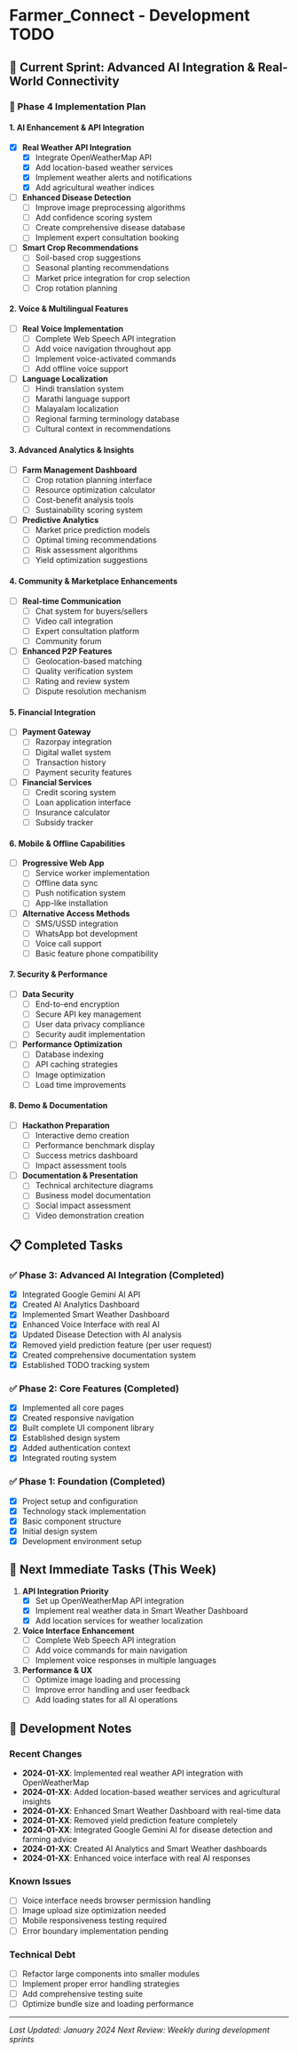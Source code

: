 # Farmer_Connect - Development TODO

## 🎯 Current Sprint: Advanced AI Integration & Real-World Connectivity

### 🚀 Phase 4 Implementation Plan

#### 1. AI Enhancement & API Integration
- [x] **Real Weather API Integration**
  - [x] Integrate OpenWeatherMap API
  - [x] Add location-based weather services
  - [x] Implement weather alerts and notifications
  - [x] Add agricultural weather indices

- [ ] **Enhanced Disease Detection**
  - [ ] Improve image preprocessing algorithms
  - [ ] Add confidence scoring system
  - [ ] Create comprehensive disease database
  - [ ] Implement expert consultation booking

- [ ] **Smart Crop Recommendations**
  - [ ] Soil-based crop suggestions
  - [ ] Seasonal planting recommendations
  - [ ] Market price integration for crop selection
  - [ ] Crop rotation planning

#### 2. Voice & Multilingual Features
- [ ] **Real Voice Implementation**
  - [ ] Complete Web Speech API integration
  - [ ] Add voice navigation throughout app
  - [ ] Implement voice-activated commands
  - [ ] Add offline voice support

- [ ] **Language Localization**
  - [ ] Hindi translation system
  - [ ] Marathi language support
  - [ ] Malayalam localization
  - [ ] Regional farming terminology database
  - [ ] Cultural context in recommendations

#### 3. Advanced Analytics & Insights
- [ ] **Farm Management Dashboard**
  - [ ] Crop rotation planning interface
  - [ ] Resource optimization calculator
  - [ ] Cost-benefit analysis tools
  - [ ] Sustainability scoring system

- [ ] **Predictive Analytics**
  - [ ] Market price prediction models
  - [ ] Optimal timing recommendations
  - [ ] Risk assessment algorithms
  - [ ] Yield optimization suggestions

#### 4. Community & Marketplace Enhancements
- [ ] **Real-time Communication**
  - [ ] Chat system for buyers/sellers
  - [ ] Video call integration
  - [ ] Expert consultation platform
  - [ ] Community forum

- [ ] **Enhanced P2P Features**
  - [ ] Geolocation-based matching
  - [ ] Quality verification system
  - [ ] Rating and review system
  - [ ] Dispute resolution mechanism

#### 5. Financial Integration
- [ ] **Payment Gateway**
  - [ ] Razorpay integration
  - [ ] Digital wallet system
  - [ ] Transaction history
  - [ ] Payment security features

- [ ] **Financial Services**
  - [ ] Credit scoring system
  - [ ] Loan application interface
  - [ ] Insurance calculator
  - [ ] Subsidy tracker

#### 6. Mobile & Offline Capabilities
- [ ] **Progressive Web App**
  - [ ] Service worker implementation
  - [ ] Offline data sync
  - [ ] Push notification system
  - [ ] App-like installation

- [ ] **Alternative Access Methods**
  - [ ] SMS/USSD integration
  - [ ] WhatsApp bot development
  - [ ] Voice call support
  - [ ] Basic feature phone compatibility

#### 7. Security & Performance
- [ ] **Data Security**
  - [ ] End-to-end encryption
  - [ ] Secure API key management
  - [ ] User data privacy compliance
  - [ ] Security audit implementation

- [ ] **Performance Optimization**
  - [ ] Database indexing
  - [ ] API caching strategies
  - [ ] Image optimization
  - [ ] Load time improvements

#### 8. Demo & Documentation
- [ ] **Hackathon Preparation**
  - [ ] Interactive demo creation
  - [ ] Performance benchmark display
  - [ ] Success metrics dashboard
  - [ ] Impact assessment tools

- [ ] **Documentation & Presentation**
  - [ ] Technical architecture diagrams
  - [ ] Business model documentation
  - [ ] Social impact assessment
  - [ ] Video demonstration creation

## 📋 Completed Tasks

### ✅ Phase 3: Advanced AI Integration (Completed)
- [x] Integrated Google Gemini AI API
- [x] Created AI Analytics Dashboard
- [x] Implemented Smart Weather Dashboard
- [x] Enhanced Voice Interface with real AI
- [x] Updated Disease Detection with AI analysis
- [x] Removed yield prediction feature (per user request)
- [x] Created comprehensive documentation system
- [x] Established TODO tracking system

### ✅ Phase 2: Core Features (Completed)
- [x] Implemented all core pages
- [x] Created responsive navigation
- [x] Built complete UI component library
- [x] Established design system
- [x] Added authentication context
- [x] Integrated routing system

### ✅ Phase 1: Foundation (Completed)
- [x] Project setup and configuration
- [x] Technology stack implementation
- [x] Basic component structure
- [x] Initial design system
- [x] Development environment setup

## 🎯 Next Immediate Tasks (This Week)

1. **API Integration Priority**
   - [x] Set up OpenWeatherMap API integration
   - [x] Implement real weather data in Smart Weather Dashboard
   - [x] Add location services for weather localization

2. **Voice Interface Enhancement**
   - [ ] Complete Web Speech API integration
   - [ ] Add voice commands for main navigation
   - [ ] Implement voice responses in multiple languages

3. **Performance & UX**
   - [ ] Optimize image loading and processing
   - [ ] Improve error handling and user feedback
   - [ ] Add loading states for all AI operations

## 🔄 Development Notes

### Recent Changes
- **2024-01-XX**: Implemented real weather API integration with OpenWeatherMap
- **2024-01-XX**: Added location-based weather services and agricultural insights
- **2024-01-XX**: Enhanced Smart Weather Dashboard with real-time data
- **2024-01-XX**: Removed yield prediction feature completely
- **2024-01-XX**: Integrated Google Gemini AI for disease detection and farming advice
- **2024-01-XX**: Created AI Analytics and Smart Weather dashboards
- **2024-01-XX**: Enhanced voice interface with real AI responses

### Known Issues
- [ ] Voice interface needs browser permission handling
- [ ] Image upload size optimization needed
- [ ] Mobile responsiveness testing required
- [ ] Error boundary implementation pending

### Technical Debt
- [ ] Refactor large components into smaller modules
- [ ] Implement proper error handling strategies
- [ ] Add comprehensive testing suite
- [ ] Optimize bundle size and loading performance

---

*Last Updated: January 2024*
*Next Review: Weekly during development sprints*